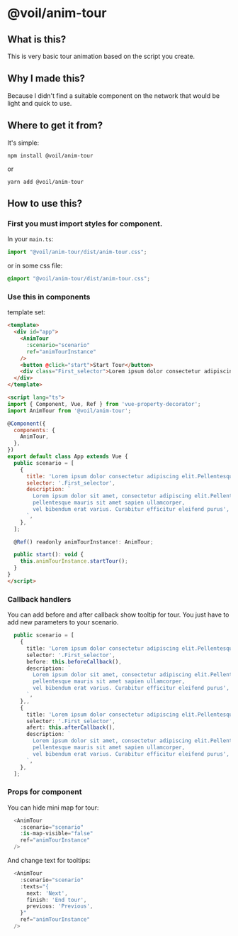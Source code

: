 # @voil/anim-tour
## What is this?

This is very basic tour animation based on the script you create.

## Why I made this?

Because I didn't find a suitable component on the network that would be light and quick to use.

## Where to get it from?

It's simple:

```
npm install @voil/anim-tour
```

or

```
yarn add @voil/anim-tour
```

## How to use this?

### First you must import styles for component.

In your `main.ts`:

```ts
import "@voil/anim-tour/dist/anim-tour.css";
```

or in some css file:

```css
@import "@voil/anim-tour/dist/anim-tour.css";
```

### Use this in components
template set:

```html
<template>
  <div id="app">
    <AnimTour
      :scenario="scenario"
      ref="animTourInstance"
    />
    <button @click="start">Start Tour</button>
    <div class="First_selector">Lorem ipsum dolor consectetur adipiscing elit.Pellentesque</div>
  </div>
</template>

<script lang="ts">
import { Component, Vue, Ref } from 'vue-property-decorator';
import AnimTour from '@voil/anim-tour';

@Component({
  components: {
    AnimTour,
  },
})
export default class App extends Vue {
  public scenario = [
    {
      title: 'Lorem ipsum dolor consectetur adipiscing elit.Pellentesque',
      selector: '.First_selector',
      description: `
        Lorem ipsum dolor sit amet, consectetur adipiscing elit.Pellentesque
        pellentesque mauris sit amet sapien ullamcorper,
        vel bibendum erat varius. Curabitur efficitur eleifend purus',
      `,
    },
  ];

  @Ref() readonly animTourInstance!: AnimTour;

  public start(): void {
    this.animTourInstance.startTour();
  }
}
</script>
```

### Callback handlers

You can add before and after callback show tooltip for tour.
You just have to add new parameters to your scenario.

```ts
  public scenario = [
    {
      title: 'Lorem ipsum dolor consectetur adipiscing elit.Pellentesque',
      selector: '.First_selector',
      before: this.beforeCallback(),
      description: `
        Lorem ipsum dolor sit amet, consectetur adipiscing elit.Pellentesque
        pellentesque mauris sit amet sapien ullamcorper,
        vel bibendum erat varius. Curabitur efficitur eleifend purus',
      `,
    },,
    {
      title: 'Lorem ipsum dolor consectetur adipiscing elit.Pellentesque',
      selector: '.First_selector',
      afert: this.afterCallback(),
      description: `
        Lorem ipsum dolor sit amet, consectetur adipiscing elit.Pellentesque
        pellentesque mauris sit amet sapien ullamcorper,
        vel bibendum erat varius. Curabitur efficitur eleifend purus',
      `,
    },
  ];
```

### Props for component
You can hide mini map for tour:

```ts
  <AnimTour
    :scenario="scenario"
    :is-map-visible="false"
    ref="animTourInstance"
  />
```

And change text for tooltips:

```ts
  <AnimTour
    :scenario="scenario"
    :texts="{
      next: 'Next',
      finish: 'End tour',
      previous: 'Previous',
    }"
    ref="animTourInstance"
  />
```



